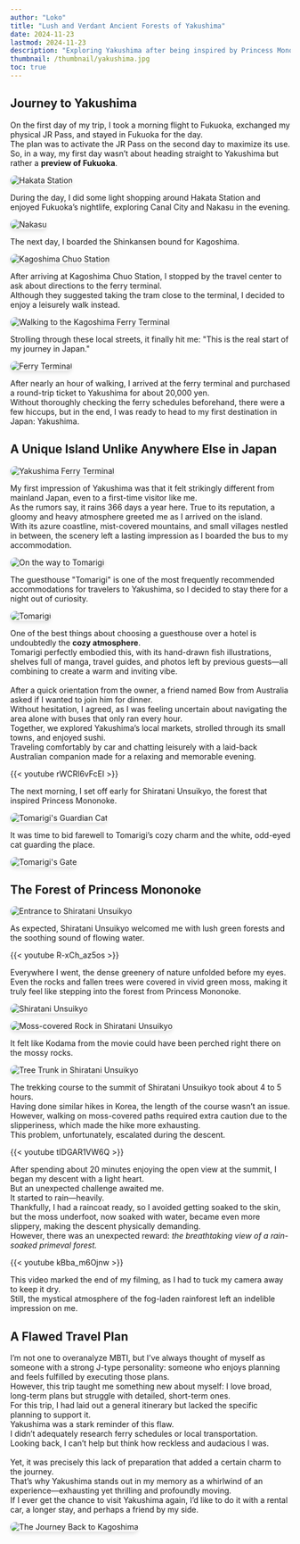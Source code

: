 ```yaml
---
author: "Loko"
title: "Lush and Verdant Ancient Forests of Yakushima"
date: 2024-11-23
lastmod: 2024-11-23
description: "Exploring Yakushima after being inspired by Princess Mononoke"
thumbnail: /thumbnail/yakushima.jpg
toc: true
---
```


## Journey to Yakushima

On the first day of my trip, I took a morning flight to Fukuoka, exchanged my physical JR Pass, and stayed in Fukuoka for the day.  
The plan was to activate the JR Pass on the second day to maximize its use.  
So, in a way, my first day wasn’t about heading straight to Yakushima but rather a **preview of Fukuoka**.

![Hakata Station](/jr-travel/yakushima-1.jpg)

During the day, I did some light shopping around Hakata Station and enjoyed Fukuoka’s nightlife, exploring Canal City and Nakasu in the evening.

![Nakasu](/jr-travel/yakushima-2.jpg)

The next day, I boarded the Shinkansen bound for Kagoshima.  

![Kagoshima Chuo Station](/jr-travel/yakushima-3.jpg)

After arriving at Kagoshima Chuo Station, I stopped by the travel center to ask about directions to the ferry terminal.  
Although they suggested taking the tram close to the terminal, I decided to enjoy a leisurely walk instead.  

![Walking to the Kagoshima Ferry Terminal](/jr-travel/yakushima-4.jpg)

Strolling through these local streets, it finally hit me: "This is the real start of my journey in Japan."

![Ferry Terminal](/jr-travel/yakushima-5.jpg)

After nearly an hour of walking, I arrived at the ferry terminal and purchased a round-trip ticket to Yakushima for about 20,000 yen.  
Without thoroughly checking the ferry schedules beforehand, there were a few hiccups, but in the end, I was ready to head to my first destination in Japan: Yakushima.

## A Unique Island Unlike Anywhere Else in Japan

![Yakushima Ferry Terminal](/jr-travel/yakushima-6.jpg)

My first impression of Yakushima was that it felt strikingly different from mainland Japan, even to a first-time visitor like me.  
As the rumors say, it rains 366 days a year here. True to its reputation, a gloomy and heavy atmosphere greeted me as I arrived on the island.  
With its azure coastline, mist-covered mountains, and small villages nestled in between, the scenery left a lasting impression as I boarded the bus to my accommodation.  

![On the way to Tomarigi](/jr-travel/yakushima-7.jpg)

The guesthouse "Tomarigi" is one of the most frequently recommended accommodations for travelers to Yakushima, so I decided to stay there for a night out of curiosity.  

![Tomarigi](/jr-travel/yakushima-8.jpg)

One of the best things about choosing a guesthouse over a hotel is undoubtedly the **cozy atmosphere**.  
Tomarigi perfectly embodied this, with its hand-drawn fish illustrations, shelves full of manga, travel guides, and photos left by previous guests—all combining to create a warm and inviting vibe.  
<br>
After a quick orientation from the owner, a friend named Bow from Australia asked if I wanted to join him for dinner.  
Without hesitation, I agreed, as I was feeling uncertain about navigating the area alone with buses that only ran every hour.  
Together, we explored Yakushima’s local markets, strolled through its small towns, and enjoyed sushi.  
Traveling comfortably by car and chatting leisurely with a laid-back Australian companion made for a relaxing and memorable evening.

{{< youtube rWCRl6vFcEI >}}

The next morning, I set off early for Shiratani Unsuikyo, the forest that inspired Princess Mononoke.  

![Tomarigi's Guardian Cat](/jr-travel/yakushima-9.jpg)

It was time to bid farewell to Tomarigi’s cozy charm and the white, odd-eyed cat guarding the place.  

![Tomarigi's Gate](/jr-travel/yakushima-10.jpg)

## The Forest of Princess Mononoke

![Entrance to Shiratani Unsuikyo](/jr-travel/yakushima-11.jpg)

As expected, Shiratani Unsuikyo welcomed me with lush green forests and the soothing sound of flowing water.  

{{< youtube R-xCh_az5os >}}

Everywhere I went, the dense greenery of nature unfolded before my eyes.  
Even the rocks and fallen trees were covered in vivid green moss, making it truly feel like stepping into the forest from Princess Mononoke.  

![Shiratani Unsuikyo](/jr-travel/yakushima-12.jpg)

![Moss-covered Rock in Shiratani Unsuikyo](/jr-travel/yakushima-13.jpg)

It felt like Kodama from the movie could have been perched right there on the mossy rocks.

![Tree Trunk in Shiratani Unsuikyo](/jr-travel/yakushima-14.jpg)

The trekking course to the summit of Shiratani Unsuikyo took about 4 to 5 hours.  
Having done similar hikes in Korea, the length of the course wasn’t an issue.  
However, walking on moss-covered paths required extra caution due to the slipperiness, which made the hike more exhausting.  
This problem, unfortunately, escalated during the descent.

{{< youtube tIDGAR1VW6Q >}}

After spending about 20 minutes enjoying the open view at the summit, I began my descent with a light heart.  
But an unexpected challenge awaited me.  
It started to rain—heavily.  
Thankfully, I had a raincoat ready, so I avoided getting soaked to the skin, but the moss underfoot, now soaked with water, became even more slippery, making the descent physically demanding.  
However, there was an unexpected reward: *the breathtaking view of a rain-soaked primeval forest.*

{{< youtube kBba_m6Ojnw >}}

This video marked the end of my filming, as I had to tuck my camera away to keep it dry.  
Still, the mystical atmosphere of the fog-laden rainforest left an indelible impression on me.

## A Flawed Travel Plan

I’m not one to overanalyze MBTI, but I’ve always thought of myself as someone with a strong J-type personality: someone who enjoys planning and feels fulfilled by executing those plans.  
However, this trip taught me something new about myself: I love broad, long-term plans but struggle with detailed, short-term ones.  
For this trip, I had laid out a general itinerary but lacked the specific planning to support it.  
Yakushima was a stark reminder of this flaw.  
I didn’t adequately research ferry schedules or local transportation.  
Looking back, I can’t help but think how reckless and audacious I was.  
<br>
Yet, it was precisely this lack of preparation that added a certain charm to the journey.  
That’s why Yakushima stands out in my memory as a whirlwind of an experience—exhausting yet thrilling and profoundly moving.  
If I ever get the chance to visit Yakushima again, I’d like to do it with a rental car, a longer stay, and perhaps a friend by my side.

![The Journey Back to Kagoshima](/jr-travel/yakushima-15.jpg)

<style>
  img {
    border-radius: 10px;
    box-shadow: 0 4px 6px rgba(0, 0, 0, 0.1);
    transition: transform 0.2s ease, box-shadow 0.2s ease;
  }

  img:hover {
    transform: scale(1.05);
    box-shadow: 0 8px 12px rgba(0, 0, 0, 0.2);
  }
</style>
